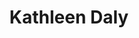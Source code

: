 ---
title: 'Kathleen Daly'
first_name: 'Kathleen'
last_name: 'Daly'
org_title: 'Museum Cataloguer'
organization: 'Oregon Historical Society'
state: 'OR'
email: 'kathleen.daly@ohs.org'
phone: ''
chair: 
active: true
assignee: 'kathleendaly'

---